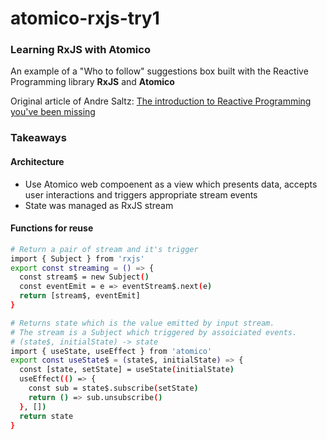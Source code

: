 # atomico-rxjs-try1
### Learning RxJS with Atomico

An example of a "Who to follow" suggestions box built with the Reactive Programming library **RxJS** and **Atomico**

Original article of Andre Saltz:
[The introduction to Reactive Programming you've been missing](https://gist.github.com/staltz/868e7e9bc2a7b8c1f754#modellin)

### Takeaways
#### Architecture
- Use Atomico web compoenent as a view which presents data, accepts user interactions and triggers appropriate stream events
- State was managed as RxJS stream

#### Functions for reuse

```bash
# Return a pair of stream and it's trigger
import { Subject } from 'rxjs'
export const streaming = () => {
  const stream$ = new Subject()
  const eventEmit = e => eventStream$.next(e)
  return [stream$, eventEmit]
}
```
```bash
# Returns state which is the value emitted by input stream.
# The stream is a Subject which triggered by assoiciated events.
# (state$, initialState) -> state
import { useState, useEffect } from 'atomico'
export const useState$ = (state$, initialState) => {
  const [state, setState] = useState(initialState)
  useEffect(() => {
    const sub = state$.subscribe(setState)
    return () => sub.unsubscribe()
  }, [])
  return state
}

```
